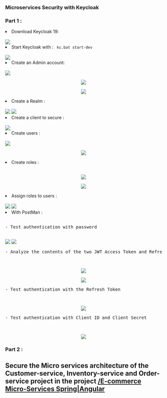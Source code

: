 <h3>Microservices Security with Keycloak</h3>
<h3>Part 1 : </h3>
<li>Download Keycloak 19</strong>:</li><br>
<img src="https://github.com/Amina-contact/Microservices-Security-with-Keycloak/blob/master/pictures/k1.JPG">

<li>Start Keycloak with </strong>: <code> kc.bat start-dev</code></li><br>
<img src="https://github.com/Amina-contact/Microservices-Security-with-Keycloak/blob/master/pictures/k2.JPG">

<li>Create an Admin account</strong>:</li><br>
<img src="https://github.com/Amina-contact/Microservices-Security-with-Keycloak/blob/master/pictures/k3.JPG">
<p align="center">
  <img src="https://github.com/Amina-contact/Microservices-Security-with-Keycloak/blob/master/pictures/k4.JPG" class="center">
</p>
<p align="center">
  <img src="https://github.com/Amina-contact/Microservices-Security-with-Keycloak/blob/master/pictures/k5.JPG" class="center">
</p>
<li>Create a Realm </strong>:</li><br>
<img src="https://github.com/Amina-contact/Microservices-Security-with-Keycloak/blob/master/pictures/k6.JPG">
<img src="https://github.com/Amina-contact/Microservices-Security-with-Keycloak/blob/master/pictures/k7.JPG">
<li>Create a client to secure </strong>:</li><br>
<img src="https://github.com/Amina-contact/Microservices-Security-with-Keycloak/blob/master/pictures/k8.JPG">
<li>Create users </strong>:</li><br>
<img src="https://github.com/Amina-contact/Microservices-Security-with-Keycloak/blob/master/pictures/k9.JPG">
<p align="center">
  <img src="https://github.com/Amina-contact/Microservices-Security-with-Keycloak/blob/master/pictures/k10.JPG">
</p>
<li>Create roles </strong>:</li><br>
<p align="center">
  <img src="https://github.com/Amina-contact/Microservices-Security-with-Keycloak/blob/master/pictures/K11.JPG">
</p>
<p align="center">
  <img src="https://github.com/Amina-contact/Microservices-Security-with-Keycloak/blob/master/pictures/k12.JPG">
</p>
<li>Assign roles to users </strong>:</li><br>
<img src="https://github.com/Amina-contact/Microservices-Security-with-Keycloak/blob/master/pictures/k13.JPG">
<img src="https://github.com/Amina-contact/Microservices-Security-with-Keycloak/blob/master/pictures/k14.JPG">
<li>With PostMan </strong>:</li><br>
<pre class="notranslate">
- Test authentication with password
</code></pre><br>
<img src="https://github.com/Amina-contact/Microservices-Security-with-Keycloak/blob/master/pictures/kp1.JPG">
<img src="https://github.com/Amina-contact/Microservices-Security-with-Keycloak/blob/master/pictures/k16.JPG">
<pre class="notranslate">
- Analyze the contents of the two JWT Access Token and Refresh Token
</code></pre><br>
<p align="center">
  <img src="https://github.com/Amina-contact/Microservices-Security-with-Keycloak/blob/master/pictures/k17.JPG">
</p>
<p align="center">
  <img src="https://github.com/Amina-contact/Microservices-Security-with-Keycloak/blob/master/pictures/k18.JPG">
</p>
<pre class="notranslate">
- Test authentication with the Refresh Token
</code></pre><br>
<p align="center">
  <img src="https://github.com/Amina-contact/Microservices-Security-with-Keycloak/blob/master/pictures/k19.JPG">
</p>
<pre class="notranslate">
- Test authentication with Client ID and Client Secret
</code></pre><br>
<p align="center">
  <img src="https://github.com/Amina-contact/Microservices-Security-with-Keycloak/blob/master/pictures/k20.JPG">
</p>
<h3>Part 2 : </h3>
<h2>Secure the Micro services architecture of the Customer-service, Inventory-service and Order-service project in the project <a href="https://github.com/Amina-contact/e-commerce-Micro-services-Spring-Angular">/E-commerce Micro-Services Spring|Angular</a></h2>

